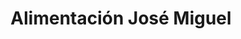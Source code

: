 ---
title: "Alimentación José Miguel"
url: /hinojosa-del-duque/alimentacion-jose-miguel/
shop: comodidad
---